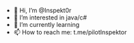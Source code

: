 - 👋 Hi, I’m @Inspekt0r
- 👀 I’m interested in java/c#
- 🌱 I’m currently learning
- 📫 How to reach me: t.me/pilotInspektor

